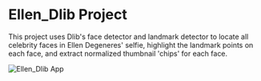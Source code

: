 # Ellen_Dlib Project

This project uses Dlib's face detector and landmark detector to locate all celebrity faces in Ellen Degeneres' selfie, highlight the landmark points on each face, and extract normalized thumbnail 'chips' for each face.

![Ellen_Dlib App](ellen_dlib_app.png)
